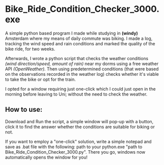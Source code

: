 # Bike_Ride_Condition_Checker_3000.exe

A simple python based program I made while studying in <b>(windy)</b> Amsterdam where my means of daily commute was biking. 
I made a log, tracking the wind speed and rain conditions and marked the quality of the bike ride, for two weeks. 

Afterwards, I wrote a python script that checks the weather conditions <i>(wind direction/speed, amount of rain)</i> near my dorms using a free weather API <i>(OpenWeather).</i>
Then using predetermined conditions (that were based on the observations recorded in the weather log) checks whether it's viable to take the bike or opt for the train.

I opted for a window requiring just one-click which I could just open in the morning before leaving to Uni; without the need to check the weather.

## <b> How to use:</b>
Download and Run the script, a simple window will pop-up with a button, click it to find the answer whether the conditions are suitable for biking or not. 

If you want to employ a "one-click" solution, write a simple notepad and save as .bat file with the following: path to your python.exe "path to Bike_Ride_Condition_Checker_3000.py".
There you go, windows now automatically opens the window for you!
